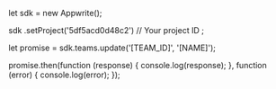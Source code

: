 let sdk = new Appwrite();

sdk
    .setProject('5df5acd0d48c2') // Your project ID
;

let promise = sdk.teams.update('[TEAM_ID]', '[NAME]');

promise.then(function (response) {
    console.log(response);
}, function (error) {
    console.log(error);
});